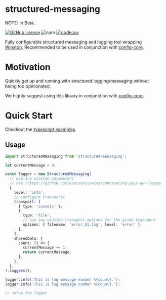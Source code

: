 # structured-messaging

NOTE: In Beta.

[![GitHub license](https://img.shields.io/github/license/erichosick/structured-messaging?style=flat)](https://github.com/erichosick/structured-messaging/blob/main/LICENSE) ![npm](https://img.shields.io/npm/v/@ehosick/structured-messaging) [![codecov](https://codecov.io/gh/erichosick/structured-messaging/branch/main/graph/badge.svg)](https://codecov.io/gh/erichosick/structured-messaging)

Fully configurable structured messaging and logging tool wrapping [Winston](https://github.com/winstonjs/winston). Recommended to be used in conjunction with [config-core](https://github.com/erichosick/config-core).

# Motivation

Quickly get up and running with structured logging/messaging without being too opinionated.

We highly suggest using this library in conjunction with [config-core](https://github.com/erichosick/config-core).

# Quick Start

Checkout the [typescript examples](./examples/typescript/README.md).

## Usage

```typescript
import StructuredMessaging from 'structured-messaging';

let currentMessage = 0;

const logger = new StructuredMessaging(
  // use any winston parameters
  // see (https://github.com/winstonjs/winston#creating-your-own-logger)
  {
    level: 'info',
    // configure transports
    transport: [
      { type: 'console' },
      {
        type: 'file',
        // use any winston transport options for the given transport
        options: { filename: 'error_01.log', level: 'error' },
      },
    ],
    sharedData: {
      count: () => {
        currentMessage += 1;
        return currentMessage;
      },
    },
  },
).loggers();

logger.info('This is log message number %{count}.');
logger.info('This is log message number %{count}.');

// setup the logger
```
